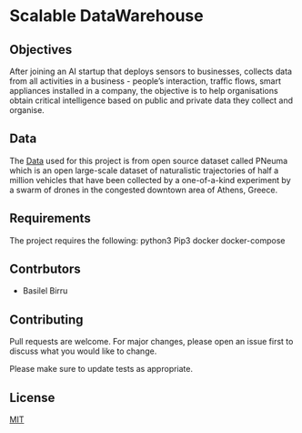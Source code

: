 # Scalable DataWarehouse

## Objectives
After joining an AI startup that deploys sensors to businesses, collects data from all activities
in a business - people’s interaction, traffic flows, smart appliances installed in a company, the
objective is to help organisations obtain critical intelligence based on public and private data
they collect and organise.


## Data
The [Data](https://www.kaggle.com/c/rossmann-store-sales/data) used for this project is from open source dataset called PNeuma which is an open large-scale dataset of naturalistic trajectories of half a million vehicles that have been collected by a one-of-a-kind experiment by a swarm of drones in the congested downtown area of Athens, Greece. 


## Requirements
The project requires the following:
python3
Pip3
docker
docker-compose


## Contrbutors
- Basilel Birru

## Contributing
Pull requests are welcome. For major changes, please open an issue first to discuss what you would like to change.

Please make sure to update tests as appropriate.


## License
[MIT](https://choosealicense.com/licenses/mit/)
